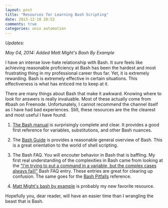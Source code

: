 ```yaml
---
layout: post
title: "Resources for Learning Bash Scripting"
date: 2013-12-10 20:52
comments: true
categories: unix automation
---
```


*Updates:*

*May 04, 2014: Added Matt Might's Bash By Example*

I have an intense love-hate relationship with Bash.
It sure feels like achieving reasonable proficiency at Bash has been
the hardest and most frustrating thing in my professional career thus
far. Yet, it is extremely rewarding. Bash is extremely effective in
certain situations. This effectiveness is what has enticed me to keep
at it.

There are many things about Bash that make it awkward. Knowing where
to look for answers is really invaluable. Most of these actually come
from #bash on Freenode. Unfortunately, I cannot recommend the channel
itself as I have had bad experiences. Still, these resources are the
the clearest and most useful I have found.


1. [The Bash manual](http://www.gnu.org/software/bash/manual/bash.html)
   is surprisingly complete and clear. It provides a good first
   reference for variables, substitutions, and other Bash nuances.

2. The
   [Bash Guide](http://mywiki.wooledge.org/BashGuide)
   is provides a reasonable general overview of Bash. This is a great
   orientation to the world of shell scripting.

2. The Bash FAQ. You will encouter behavior in Bash that is
   baffling. My first real understanding of the complexities in Bash
   came from looking at the
   ["I'm trying to put a command in a variable, but the complex cases always fail!"](http://mywiki.wooledge.org/BashFAQ/050)
   Bash FAQ entry. These entries are great for clearing up
   confusion. The same goes for the
   [Bash Pitfalls](http://mywiki.wooledge.org/BashPitfalls)
   reference.

3. [Matt Might's bash by example](http://matt.might.net/articles/bash-by-example/)
   is probably my new favorite resource.




Hopefully you, dear reader, will have an easier time than I
wrangling the beast that is Bash.



